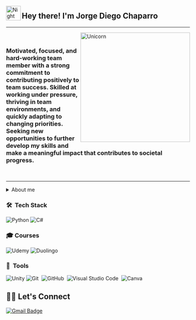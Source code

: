<img alt="Night Coding" src="./assets/Hand%20Wave.gif" width='40' align="left"/><h2 align="left">Hey there! I'm Jorge Diego Chaparro</h2>

<!--
**JorgeDiego616/JorgeDiego616** is a ✨ _special_ ✨ repository because its `README.md` (this file) appears on your GitHub profile.

Here are some ideas to get you started:

-->

-------------------
&emsp;
<img align="right" width=300px alt="Unicorn" src="https://cdn.dribbble.com/users/330915/screenshots/3587000/media/cf9c914d04e017ab821bab2ee0bb87cb.gif" />
<h3 align="left">
Motivated, focused, and hard-working team member with a strong commitment to contributing positively to team success. Skilled at working under pressure, thriving in team environments, and quickly adapting to changing priorities. Seeking new opportunities to further develop my skills and make a meaningful impact that contributes to societal progress.
</h3>
&emsp;

-------------------

<details>
<summary>About me</summary>

[//]: # (You must have a lf before the markdown element when inside a block for it to work: https://stackoverflow.com/questions/29368902/how-can-i-wrap-my-markdown-in-an-html-div)
<div align="left">

 - Country - Mexico.
 - Languagues - English, Spanish.
 - Interests - AI, problem-solving & data base.
 - Hobbies - Tenis, reading, martial arts & gym.
 - Birthday - 13th of January 2005.
 - One of my favourite quotes - You did not choose me, but I chose you and appointed you so that you might go and bear fruit—fruit that will last—and so that whatever you ask in my name the Father will give you. John 15:16. Glory to God and glory to the lord Jesus.
</div>
</details>

### 🛠 &nbsp;Tech Stack

![Python](https://img.shields.io/badge/python-3670A0?style=for-the-badge&logo=python&logoColor=ffdd54)
![C#](https://img.shields.io/badge/c%23-%23239120.svg?style=for-the-badge&logo=csharp&logoColor=white)

### 🎓 Courses

![Udemy](https://img.shields.io/badge/Udemy-A435F0?style=for-the-badge&logo=Udemy&logoColor=white)
![Duolingo](https://img.shields.io/badge/Duolingo-%234DC730.svg?style=for-the-badge&logo=Duolingo&logoColor=white)

### 🧰 &nbsp;Tools 

![Unity](https://img.shields.io/badge/unity-%23000000.svg?style=for-the-badge&logo=unity&logoColor=white)
![Git](https://img.shields.io/badge/git-%23F05033.svg?style=for-the-badge&logo=git&logoColor=white)&nbsp;
![GitHub](https://img.shields.io/badge/github-%23121011.svg?style=for-the-badge&logo=github&logoColor=white)&nbsp;
![Visual Studio Code](https://img.shields.io/badge/Visual%20Studio%20Code-0078d7.svg?style=for-the-badge&logo=visual-studio-code&logoColor=white)&nbsp;
![Canva](https://img.shields.io/badge/Canva-%2300C4CC.svg?style=for-the-badge&logo=Canva&logoColor=white)&nbsp;

## 🙋‍♀️ Let's Connect

[![Gmail Badge](https://img.shields.io/badge/-jdchaparro2005@gmail.com-c14438?style=flat-square&logo=Gmail&logoColor=white&link=mailto:asterp04@gmail.com)](mailto:asterp04@gmail.com)


